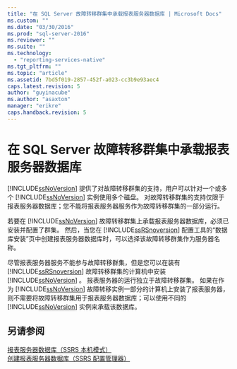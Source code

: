 ```yaml
---
title: "在 SQL Server 故障转移群集中承载报表服务器数据库 | Microsoft Docs"
ms.custom: ""
ms.date: "03/30/2016"
ms.prod: "sql-server-2016"
ms.reviewer: ""
ms.suite: ""
ms.technology: 
  - "reporting-services-native"
ms.tgt_pltfrm: ""
ms.topic: "article"
ms.assetid: 7bd5f019-2857-452f-a023-cc3b9e93aec4
caps.latest.revision: 5
author: "guyinacube"
ms.author: "asaxton"
manager: "erikre"
caps.handback.revision: 5
---
```

# 在 SQL Server 故障转移群集中承载报表服务器数据库
  [!INCLUDE[ssNoVersion](../../includes/ssnoversion-md.md)] 提供了对故障转移群集的支持，用户可以针对一个或多个 [!INCLUDE[ssNoVersion](../../includes/ssnoversion-md.md)] 实例使用多个磁盘。 对故障转移群集的支持仅限于报表服务器数据库；您不能将报表服务器服务作为故障转移群集的一部分运行。  
  
 若要在 [!INCLUDE[ssNoVersion](../../includes/ssnoversion-md.md)] 故障转移群集上承载报表服务器数据库，必须已安装并配置了群集。 然后，当您在 [!INCLUDE[ssRSnoversion](../../includes/ssrsnoversion-md.md)] 配置工具的“数据库安装”页中创建报表服务器数据库时，可以选择该故障转移群集作为服务器名称。  
  
 尽管报表服务器服务不能参与故障转移群集，但是您可以在装有 [!INCLUDE[ssRSnoversion](../../includes/ssrsnoversion-md.md)] 故障转移群集的计算机中安装 [!INCLUDE[ssNoVersion](../../includes/ssnoversion-md.md)] 。 报表服务器的运行独立于故障转移群集。 如果在作为 [!INCLUDE[ssNoVersion](../../includes/ssnoversion-md.md)] 故障转移实例一部分的计算机上安装了报表服务器，则不需要将故障转移群集用于报表服务器数据库；可以使用不同的 [!INCLUDE[ssNoVersion](../../includes/ssnoversion-md.md)] 实例来承载该数据库。  
  
## 另请参阅  
 [报表服务器数据库（SSRS 本机模式）](../../reporting-services/report-server/report-server-database-ssrs-native-mode.md)   
 [创建报表服务器数据库（SSRS 配置管理器）](../../reporting-services/install-windows/create-a-report-server-database-ssrs-configuration-manager.md)  
  
  